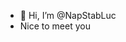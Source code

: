 - 👋 Hi, I’m @NapStabLuc
- Nice to meet you
<!---
NapStabLuc/NapStabLuc is a ✨ special ✨ repository because its `README.md` (this file) appears on your GitHub profile.
You can click the Preview link to take a look at your changes.
--->
